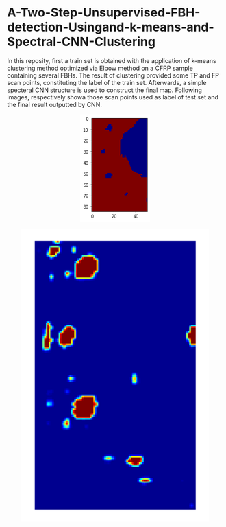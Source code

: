 # A-Two-Step-Unsupervised-FBH-detection-Usingand-k-means-and-Spectral-CNN-Clustering
In this reposity, first a train set is obtained with the application of k-means clustering method optimized via Elbow method on a CFRP sample containing several FBHs. The result of clustering provided some TP and FP scan points, constituting the label of the train set. Afterwards, a simple specteral CNN structure is used to construct the final map. Following images, respectively showa those scan points used as label of test set and the final result outputted by CNN. 


<p align="center">
  <img src="https://github.com/ErfanBrv/A-Two-Step-Unsupervised-FBH-detection-Usingand-k-means-and-Spectral-CNN-Clustering/blob/main/Clustering%20result.png?raw=true" alt="Sublime's custom image"/>
</p>

<p align="center">
  <img src="https://github.com/ErfanBrv/A-Two-Step-Unsupervised-FBH-detection-Usingand-k-means-and-Spectral-CNN-Clustering/blob/main/CNN-Result.PNG?raw=true" alt="Sublime's custom image"/>
</p>


